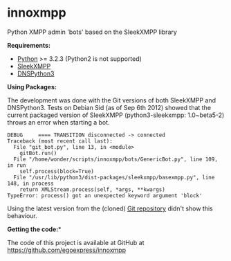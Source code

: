innoxmpp
========

Python XMPP admin 'bots' based on the SleekXMPP library

**Requirements:**

* [Python](http://www.python.org) >= 3.2.3 (Python2 is not supported)
* [SleekXMPP](http://sleekxmpp.com/)
* [DNSPython3](http://www.dnspython.com/)

**Using Packages:**

The development was done with the Git versions of both SleekXMPP and DNSPython3.
Tests on Debian Sid (as of Sep 6th 2012) showed that the current packaged version
of SleekXMPP (python3-sleekxmpp: 1.0~beta5-2) throws an error when starting a bot.

    DEBUG     ==== TRANSITION disconnected -> connected
    Traceback (most recent call last):
      File "git_bot.py", line 13, in <module>
        gitBot.run()    
      File "/home/wonder/scripts/innoxmpp/bots/GenericBot.py", line 109, in run
        self.process(block=True)
      File "/usr/lib/python3/dist-packages/sleekxmpp/basexmpp.py", line 148, in process
        return XMLStream.process(self, *args, **kwargs)
    TypeError: process() got an unexpected keyword argument 'block'

Using the latest version from the (cloned) [Git repository](https://github.com/egoexpress/SleekXMPP) didn't show this behaviour.

**Getting the code:***

The code of this project is available at GitHub at <https://github.com/egoexpress/innoxmpp>